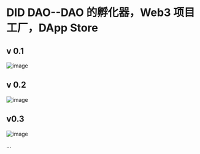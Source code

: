 # DID DAO--DAO 的孵化器，Web3 项目工厂，DApp Store

## v 0.1

![image](https://user-images.githubusercontent.com/32976079/198991030-e44f99d0-f206-480c-8b9d-cd5e0e70d79d.png)


## v 0.2

![image](https://user-images.githubusercontent.com/32976079/201339529-75c3991f-57b5-458e-bef0-a014ffedb2f7.png)

## v0.3
![image](https://user-images.githubusercontent.com/32976079/202362673-5cb0d465-1a02-4e61-98fa-9591207d377a.png)

...

